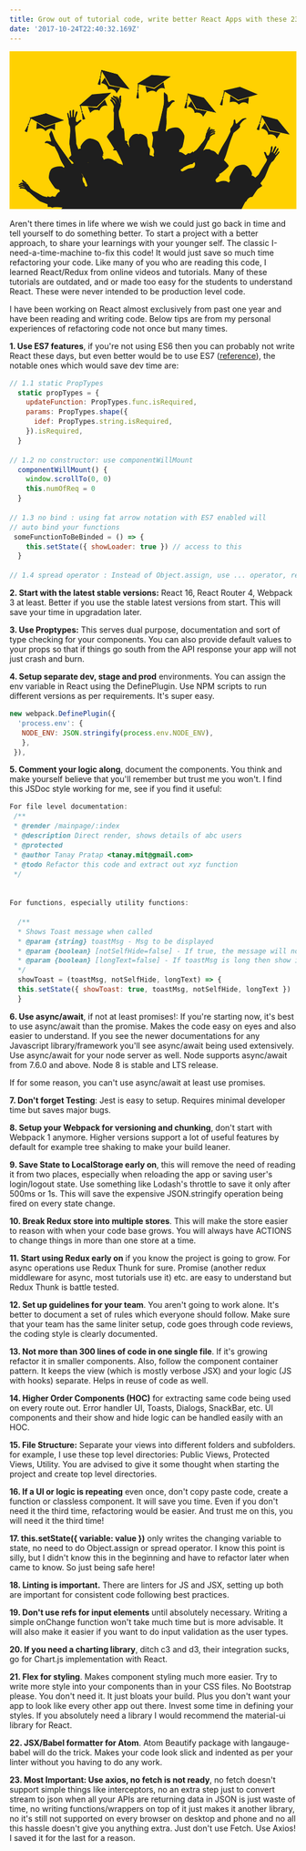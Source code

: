 ```yaml
---
title: Grow out of tutorial code, write better React Apps with these 23 tips!
date: '2017-10-24T22:40:32.169Z'
---
```


![Graudate from Tutorial Code in React](./graduate-from-tutorial-code.jpg)

Aren't there times in life where we wish we could just go back in time and tell yourself to do something better. To start a project with a better approach, to share your learnings with your younger self. The classic I-need-a-time-machine to-fix this code! It would just save so much time refactoring your code. Like many of you who are reading this code, I learned React/Redux from online videos and tutorials. Many of these tutorials are outdated, and or made too easy for the students to understand React. These were never intended to be production level code.

I have been working on React almost exclusively from past one year and have been reading and writing code. Below tips are from my personal experiences of refactoring code not once but many times.

**1. Use ES7 features**, if you're not using ES6 then you can probably not write React these days, but even better would be to use ES7 ([reference](https://babeljs.io/blog/2015/06/07/react-on-es6-plus)), the notable ones which would save dev time are:
```javascript
// 1.1 static PropTypes
  static propTypes = {
    updateFunction: PropTypes.func.isRequired,
    params: PropTypes.shape({
      idef: PropTypes.string.isRequired,
    }).isRequired,
  }

// 1.2 no constructor: use componentWillMount
  componentWillMount() {
    window.scrollTo(0, 0)
    this.numOfReq = 0
  }

// 1.3 no bind : using fat arrow notation with ES7 enabled will
// auto bind your functions
 someFunctionToBeBinded = () => {
    this.setState({ showLoader: true }) // access to this
  }

// 1.4 spread operator : Instead of Object.assign, use ... operator, resulting in cleaner code
  ```
**2. Start with the latest stable versions:** React 16, React Router 4, Webpack 3 at least. Better if you use the stable latest versions from start. This will save your time in upgradation later.

**3. Use Proptypes:** This serves dual purpose, documentation and sort of type checking for your components. You can also provide default values to your props so that if things go south from the API response your app will not just crash and burn.

**4. Setup separate dev, stage and prod** environments. You can assign the env variable in React using the DefinePlugin. Use NPM scripts to run different versions as per requirements. It's super easy.

```javascript
new webpack.DefinePlugin({
  'process.env': {
   NODE_ENV: JSON.stringify(process.env.NODE_ENV),
   },
 }),
 ```

**5. Comment your logic along**, document the components. You think and make yourself believe that you'll remember but trust me you won't. I find this JSDoc style working for me, see if you find it useful:

```javascript
For file level documentation:
 /**
 * @render /mainpage/:index
 * @description Direct render, shows details of abc users
 * @protected
 * @author Tanay Pratap <tanay.mit@gmail.com>
 * @todo Refactor this code and extract out xyz function
 */


For functions, especially utility functions:
 
  /**
  * Shows Toast message when called
  * @param {string} toastMsg - Msg to be displayed
  * @param {boolean} [notSelfHide=false] - If true, the message will not autohide after ttl.
  * @param {boolean} [longText=false] - If toastMsg is long then show in smaller fonts.
  */
  showToast = (toastMsg, notSelfHide, longText) => {
  this.setState({ showToast: true, toastMsg, notSelfHide, longText })
  }
```

**6. Use async/await**, if not at least promises!: If you're starting now, it's best to use async/await than the promise. Makes the code easy on eyes and also easier to understand. If you see the newer documentations for any Javascript library/framework you'll see async/await being used extensively. Use async/await for your node server as well. Node supports async/await from 7.6.0 and above. Node 8 is stable and LTS release. 

If for some reason, you can't use async/await at least use promises.

**7. Don't forget Testing**: Jest is easy to setup. Requires minimal developer time but saves major bugs.

**8. Setup your Webpack for versioning and chunking**, don't start with Webpack 1 anymore. Higher versions support a lot of useful features by default for example tree shaking to make your build leaner.

**9. Save State to LocalStorage early on**, this will remove the need of reading it from two places, especially when reloading the app or saving user's login/logout state. Use something like Lodash's throttle to save it only after 500ms or 1s. This will save the expensive JSON.stringify operation being fired on every state change.

**10. Break Redux store into multiple stores**. This will make the store easier to reason with when your code base grows. You will always have ACTIONS to change things in more than one store at a time.

**11. Start using Redux early on** if you know the project is going to grow. For async operations use Redux Thunk for sure. Promise (another redux middleware for async, most tutorials use it) etc. are easy to understand but Redux Thunk is battle tested.

**12. Set up guidelines for your team**. You aren't going to work alone. It's better to document a set of rules which everyone should follow. Make sure that your team has the same liniter setup, code goes through code reviews, the coding style is clearly documented.

**13. Not more than 300 lines of code in one single file**. If it's growing refactor it in smaller components. Also, follow the component container pattern. It keeps the view (which is mostly verbose JSX) and your logic (JS with hooks) separate. Helps in reuse of code as well.

**14. Higher Order Components (HOC)** for extracting same code being used on every route out. Error handler UI, Toasts, Dialogs, SnackBar, etc. UI components and their show and hide logic can be handled easily with an HOC. 

**15. File Structure:** Separate your views into different folders and subfolders. for example, I use these top level directories: Public Views, Protected Views, Utility. You are advised to give it some thought when starting the project and create top level directories. 

**16. If a UI or logic is repeating** even once, don't copy paste code, create a function or classless component. It will save you time. Even if you don't need it the third time, refactoring would be easier. And trust me on this, you will need it the third time!

**17. this.setState({ variable: value })** only writes the changing variable to state, no need to do Object.assign or spread operator. I know this point is silly, but I didn't know this in the beginning and have to refactor later when came to know. So just being safe here! 

**18. Linting is important.** There are linters for JS and JSX, setting up both are important for consistent code following best practices.

**19. Don't use refs for input elements** until absolutely necessary. Writing a simple onChange function won't take much time but is more advisable. It will also make it easier if you want to do input validation as the user types.

**20. If you need a charting library**, ditch c3 and d3, their integration sucks, go for Chart.js implementation with React.

**21. Flex for styling**. Makes component styling much more easier. Try to write more style into your components than in your CSS files. No Bootstrap please. You don't need it. It just bloats your build. Plus you don't want your app to look like every other app out there. Invest some time in defining your styles. If you absolutely need a library I would recommend the material-ui library for React.

**22. JSX/Babel formatter for Atom**. Atom Beautify package with langauge-babel will do the trick. Makes your code look slick and indented as per your linter without you having to do any work.

**23. Most Important: Use axios, no fetch is not ready**, no fetch doesn't support simple things like interceptors, no an extra step just to convert stream to json when all your APIs are returning data in JSON is just waste of time, no writing functions/wrappers on top of it just makes it another library, no it's still not supported on every browser on desktop and phone and no all this hassle doesn't give you anything extra. Just don't use Fetch. Use Axios! I saved it for the last for a reason.



